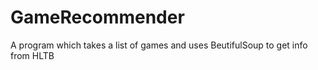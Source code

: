 # GameRecommender
A program which takes a list of games and uses BeutifulSoup to get info from HLTB
